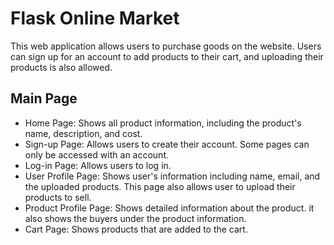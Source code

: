 <h1>Flask Online Market</h1>
This web application allows users to purchase goods on the website. Users can sign up for an account to add products to their cart, and uploading their products is also allowed.

<h2>Main Page</h2>
<ul>
  <li> Home Page: Shows all product information, including the product's name, description, and cost.</li>
  <li> Sign-up Page: Allows users to create their account. Some pages can only be accessed with an account. </li>
  <li> Log-in Page: Allows users to log in. </li>
  <li> User Profile Page: Shows user's information including name, email, and the uploaded products. This page also allows user to upload their products to sell.</li>
  <li> Product Profile Page: Shows detailed information about the product. it also shows the buyers under the product information. </li>
  <li> Cart Page: Shows products that are added to the cart.</li>
</ul>


